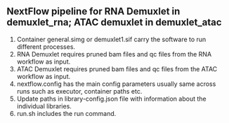 ## NextFlow pipeline for RNA Demuxlet in demuxlet_rna; ATAC demuxlet in demuxlet_atac

1. Container general.simg or demuxlet1.sif carry the software to run different processes.
2. RNA Demuxlet requires pruned bam files and qc files from the RNA workflow as input.
3. ATAC Demuxlet requires pruned bam files and qc files from the ATAC workflow as input.
4. nextflow.config has the main config parameters usually same across runs such as executor, container paths etc.
5. Update paths in library-config.json file with information about the individual libraries. 
6. run.sh includes the run command.
